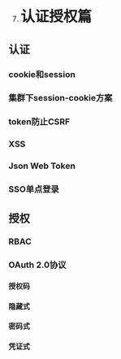 7. # **认证授权篇**
## **认证**
### **cookie和session**
### **集群下session-cookie方案**
### **token防止CSRF**
### **XSS**
### **Json Web Token**
### **SSO单点登录**
## **授权**
### **RBAC**
### **OAuth 2.0协议**
#### **授权码**
#### **隐藏式**
#### **密码式**
#### **凭证式**
